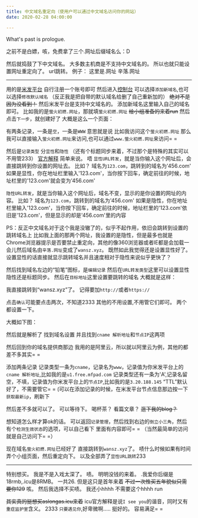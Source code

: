 ```yaml
---
title: 中文域名重定向（使用户可以通过中文域名访问你的网站）
date: 2020-02-28 04:00:00

---
```

What's past is prologue.

<!--more-->之前不是白嫖，咳，免费拿了三个.网址后缀域名么：D
然后就捣鼓了下中文域名。
大多数主机商是不支持中文域名的。
所以也就只能设置网址重定向了。
url跳转。
例子：
这里是.网址
辛落.网址


----------
用的是[米发平台][1]
自行注册一个账号即可
然后进入[控制台][2]
可以选择`添加新域名`,也可以选择`修改默认域名`
（反正我是把自带的默认域名给删了自己重新加的）
~~绝对不是因为没看到！~~
然后米发平台是支持中文域名的。
添加新域名这里输入自己的域名即可。
比如我的是`萤火初燃.网址`，那就填`萤火初燃.网址`
~~给小组准备的来着run~~
然后点击`下一步`，就创建好了
大概是这么一个页面：



有两条记录，一条是`空`，一条是`WWW`
意思就是说
比如我访问这个`萤火初燃.网址`
那么我可以直接输入`萤火初燃.网址`来访问,也可以通过`www.萤火初燃.网址`来访问= =

然后是`记录类型`
分`显性`和`隐性`
（还有个标题同步来着，不过那个是特殊的其实可以不用管233）
[官方解释][3]
简单来说。
唔
`显性URL转发`，就是当你输入这个网址后，会直接跳转到你设置的网址去。
比如？
域名为`123.com`，跳转到的域名为'456.com'
如果是显性，你在地址栏里输入'123.com'，当你按下回车，确定前往的时候，地址栏里的'123.com'就会变为'456.com'

`隐性URL转发`，就是当你输入这个网址后，域名不变，显示的是你设置的网址的内容。
比如？
域名为`123.com`，跳转到的域名为'456.com'
如果是隐性，你在地址栏里输入'123.com'，当你按下回车，确定前往的时候，地址栏里的'123.com'依旧是'123.com'，但是显示的却是'456.com'里的内容

PS：反正中文域名对于这个我是没辙了的，似乎不起作用，依旧会跳转到设置的跳转域名上
比如我上面的那两个网址，我设置的是隐性，但是最多也就是Chrome浏览器提示是否要禁止重定向，其他的像360浏览器或者IE都是会加载一会儿然后域名由`辛落.网址`变成了`wansz.xyz`。
既然如此我觉得还是设置显性好了。
设置显性的话直接就显示跳转域名并且速度相对于隐性来说似乎更快了？

然后找到域名左边的“铅笔”图标，是`编辑记录`
然后在`URL转发类型`这里可以设置显性隐性还是标题同步。
然后在`目标地址`这里设置要跳转的域名
大概就是这样：



我直接跳转到“wansz.xyz”了。
记得要加`http://`或者`https://`

点击`确认`可能要点击两次，不知道2333
其他的不用设置,不用管它们即可。
两个都设置一下。

大概如下图：


然后就是解析了
找到域名设置
并且找到`cname 解析地址`和`节点IP`这两项




然后回到你的域名提供商那边
我用的是阿里云，所以就以阿里云为例，其他的都差不多其实= =





添加两条记录
记录类型一条为`cname`，记录名为`www`，记录值为你米发平台上的`cname 解析地址`,比如我的是`u1.free.mfpad.com`
记录类型还有一条为'A',记录名留空，不填，记录值为你米发平台上的`节点IP`,比如我的是`3.20.188.145`
“TTL”默认好了，不需要管它= =
(可以在添加记录的时候，在米发平台节点信息那边按一下`获取最新ip`，刷新下

然后差不多就可以了。
可以等待下。
喝杯茶？
看篇文章？
~~逛下我的blog？~~

想知道怎么样才算ok的话。
可以返回`记录管理`，然后找到右边的`倒立小三角`，然后有个`检测生效状态`的选项，可以自己看下
里面有内容即可= =
（当然最简单的访问就是自己访问下= =）

现在域名`萤火初燃.网址`已经好了
直接跳转到`wansz.xyz`了。
啧什么时候如果有时间弄个小组页面，然后重定向下。
以及全部弄了`显性URL跳转`233


----------


特别想买。
我是不是入戏太深了。
啧。
明明没钱的来着。
.我爱你后缀是18rmb,.icu是8RMB。
一共26.
但是这只是首年来着
~~不过一次性买五年貌似只需要你129~~
咳。
然后我选择不买啧。
我还小hhhh
不需要这个hhhh
run

~~其实真的挺想买aslongas.icu来着~~
icu官方解释是说`I see you`的谐音，同时又有`重症监护室`含义。
2333
`只要遇见你`,好卑微啊.....
挺好的。
容易满足= =

[1]: https://www.mfpad.com/
[2]: https://console.mfpad.com/domain
[3]: https://support.mfpad.com/zh/zhuanfa/differences-between-methods/